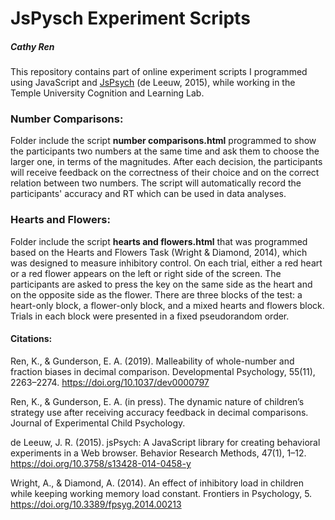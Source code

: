 # JsPysch Experiment Scripts
##### Cathy Ren

This repository contains part of online experiment scripts I programmed using JavaScript and [JsPsych](https://www.jspsych.org) (de Leeuw, 2015), while working in the Temple University Cognition and Learning Lab.

### Number Comparisons:
Folder include the script **number comparisons.html** programmed to show the participants two numbers at the same time and ask them to choose the larger one, in terms of the magnitudes.
After each decision, the participants will receive feedback on the correctness of their choice and on the correct relation between two numbers.
The script will automatically record the participants' accuracy and RT which can be used in data analyses.

### Hearts and Flowers:
Folder include the script **hearts and flowers.html** that was programmed based on the Hearts and Flowers Task (Wright & Diamond, 2014), which was designed to measure inhibitory control.
On each trial, either a red heart or a red flower appears on the left or right side of the screen.
The participants are asked to press the key on the same side as the heart and on the opposite side as the flower.
There are three blocks of the test: a heart-only block, a flower-only block, and a mixed hearts and flowers block.
Trials in each block were presented in a fixed pseudorandom order.




#### Citations:
Ren, K., & Gunderson, E. A. (2019). Malleability of whole-number and fraction biases in decimal comparison. Developmental Psychology, 55(11), 2263–2274. https://doi.org/10.1037/dev0000797

Ren, K., & Gunderson, E. A. (in press). The dynamic nature of children’s strategy use after receiving accuracy feedback in decimal comparisons. Journal of Experimental Child Psychology.

de Leeuw, J. R. (2015). jsPsych: A JavaScript library for creating behavioral experiments in a Web browser. Behavior Research Methods, 47(1), 1–12. https://doi.org/10.3758/s13428-014-0458-y

Wright, A., & Diamond, A. (2014). An effect of inhibitory load in children while keeping working memory load constant. Frontiers in Psychology, 5. https://doi.org/10.3389/fpsyg.2014.00213
